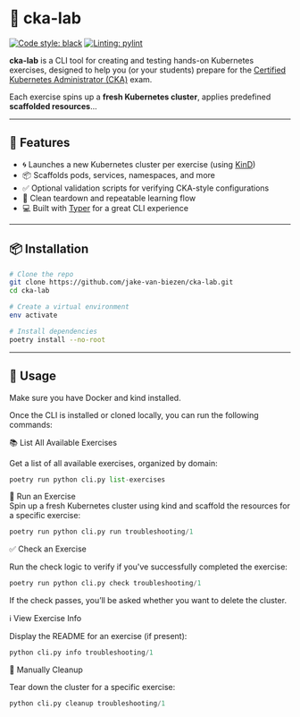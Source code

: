 # 🧪 cka-lab

[![Code style: black](https://img.shields.io/badge/code%20style-black-000000.svg)](https://github.com/psf/black)
[![Linting: pylint](https://img.shields.io/badge/linting-pylint-yellowgreen)](https://github.com/pylint-dev/pylint)

**cka-lab** is a CLI tool for creating and testing hands-on Kubernetes exercises, designed to help you (or your students) prepare for the [Certified Kubernetes Administrator (CKA)](https://www.cncf.io/certification/cka/) exam.

Each exercise spins up a **fresh Kubernetes cluster**, applies predefined **scaffolded resources**...

---

## 🚀 Features

- 🌀 Launches a new Kubernetes cluster per exercise (using [KinD](https://kind.sigs.k8s.io/))
- 📦 Scaffolds pods, services, namespaces, and more
- ✅ Optional validation scripts for verifying CKA-style configurations
- 🧹 Clean teardown and repeatable learning flow
- 💻 Built with [Typer](https://typer.tiangolo.com/) for a great CLI experience

---

## 📦 Installation

```bash
# Clone the repo
git clone https://github.com/jake-van-biezen/cka-lab.git
cd cka-lab

# Create a virtual environment
env activate

# Install dependencies
poetry install --no-root
```

---

## 🚀 Usage

Make sure you have Docker and kind installed.

Once the CLI is installed or cloned locally, you can run the following commands:

📚 List All Available Exercises

Get a list of all available exercises, organized by domain:

```python
poetry run python cli.py list-exercises
```

🏁 Run an Exercise  
Spin up a fresh Kubernetes cluster using kind and scaffold the resources for a specific exercise:

```python
poetry run python cli.py run troubleshooting/1
```

✅ Check an Exercise

Run the check logic to verify if you've successfully completed the exercise:

```python
poetry run python cli.py check troubleshooting/1
```

If the check passes, you’ll be asked whether you want to delete the cluster.

ℹ️ View Exercise Info

Display the README for an exercise (if present):

```python
python cli.py info troubleshooting/1
```

🧹 Manually Cleanup

Tear down the cluster for a specific exercise:

```python
python cli.py cleanup troubleshooting/1
```
